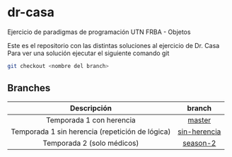 # dr-casa
Ejercicio de paradigmas de programación UTN FRBA - Objetos

Este es el repositorio con las distintas soluciones al ejercicio de Dr. Casa
Para ver una solución ejecutar el siguiente comando git

~~~bash
git checkout <nombre del branch>
~~~

## Branches

| Descripción                                                             |   branch                        |
|:-----------------------------------------------------------------------:|:-------------------------------:|
| Temporada 1 con herencia                                                |   [master](https://github.com/juancuiule/dr-casa/)                        |
| Temporada 1 sin herencia (repetición de lógica)                         |   [sin-herencia](https://github.com/juancuiule/dr-casa/tree/sin-herencia)                  |
| Temporada 2 (solo médicos)                                              |   [season-2](https://github.com/juancuiule/dr-casa/tree/season-2)                      |
